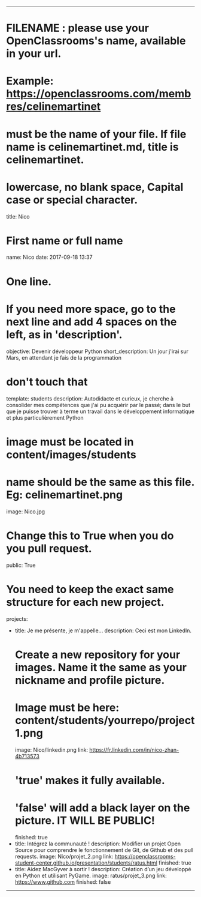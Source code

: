 ---


# FILENAME : please use your OpenClassrooms's name, available in your url.
# Example: https://openclassrooms.com/membres/celinemartinet
# must be the name of your file. If file name is celinemartinet.md, title is celinemartinet.
# lowercase, no blank space, Capital case or special character.
title: Nico

# First name or full name
name: Nico
date: 2017-09-18 13:37

# One line.
# If you need more space, go to the next line and add 4 spaces on the left, as in 'description'.
objective: Devenir développeur Python
short_description: Un jour j'irai sur Mars, en attendant je fais de la programmation

# don't touch that
template: students
description:
    Autodidacte et curieux, je cherche à consolider mes compétences que j'ai pu acquérir par le passé;
    dans le but que je puisse trouver à terme un travail dans le développement informatique et plus 
    particulièrement Python

# image must be located in content/images/students
# name should be the same as this file. Eg: celinemartinet.png
image: Nico.jpg

# Change this to True when you do you pull request.
public: True

# You need to keep the exact same structure for each new project.
projects:
  - title: Je me présente, je m'appelle...
    description: Ceci est mon LinkedIn.
    # Create a new repository for your images. Name it the same as your nickname and profile picture.
    # Image must be here: content/students/yourrepo/project1.png
    image: Nico/linkedin.png
    link: https://fr.linkedin.com/in/nico-zhan-4b713573
    # 'true' makes it fully available.
    # 'false' will add a black layer on the picture. IT WILL BE PUBLIC!
    finished: true
  - title: Intégrez la communauté !
    description: Modifier un projet Open Source pour comprendre le fonctionnement de Git, de Github et des pull requests. 
    image: Nico/projet_2.png
    link: https://openclassrooms-student-center.github.io/presentation/students/ratus.html
    finished: true
  - title: Aidez MacGyver à sortir !
    description: Création d’un jeu développé en Python et utilisant PyGame.
    image: ratus/projet_3.png
    link: https://www.github.com
    finished: false
---